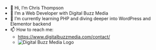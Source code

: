 - 👋 Hi, I’m Chris Thompson
- 👀 I’m a Web Developer with Digital Buzz Media
- 🌱 I’m currently learning PHP and diving deeper into WordPress and Elementor backend
- 📫 How to reach me:
  - https://www.digitalbuzzmedia.com/contact/
  - ![Digital Buzz Media Logo](https://www.digitalbuzzmedia.com/wp-content/uploads/2023/06/DBM-Primary.svg)

<!---
cThompsonDigitalBuzzMedia/cThompsonDigitalBuzzMedia is a ✨ special ✨ repository because its `README.md` (this file) appears on your GitHub profile.
You can click the Preview link to take a look at your changes.
--->
